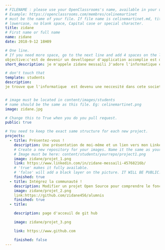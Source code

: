 ```yaml
---
# FILENAME : please use your OpenClassrooms's name, available in your url.
# Example: https://openclassrooms.com/membres/celinemartinet
# must be the name of your file. If file name is celinemartinet.md, title is celinemartinet.
# lowercase, no blank space, Capital case or special character.
title: zidane
# First name or full name
name: zidane 
date: 2018-9-12 18H09

# One line.
# If you need more space, go to the next line and add 4 spaces on the left, as in 'description'.
objective:c'est de devenir un devellopeur d'application accomplie est de cree la meilleur application possible au niveau de ca conception est de c'est fonctionallité.
short_description: je m'appele zidane messaili J'adore l'informatique est tout ce qui dans le domaine artistique"dessin lecture..." 

# don't touch that
template: students
description:
je trouve que l'informatique  est devenu une neccesité dans cete societé,c'est un domaine tres interessant,creative est ayant   des ressource quassiment illimité. J'ai toujours été passiionné par l'informatique


# image must be located in content/images/students
# name should be the same as this file. Eg: celinemartinet.png
image: zidane.jpg

# Change this to True when you do you pull request.
public: true

# You need to keep the exact same structure for each new project.
projects:
  - title: Présentez-vous !
    description: Une présentation de moi-même et un lien vers mon LinkedIn.
    # Create a new repository for your images. Name it the same as your nickname and profile picture.
    # Image must be here: content/students/yourrepo/project1.png
    image: zidane/projet_1.png
    link: https://www.linkedin.com/in/zidane-messaili-45768216b/
    # 'true' makes it fully available.
    # 'false' will add a black layer on the picture. IT WILL BE PUBLIC!
    finished: true
  - title: Intégrez la communauté !
    description: Modifier un projet Open Source pour comprendre le fonctionnement de Git, de Github et des pull requests. 
    image: zidane/projet_2.png
    link:https://github.com/zidane456/alumnis
    finished: true
  - title: 

    description: page d'acceuil de git hub

    image: zidane/projet_3.png

    link: https://www.github.com

    finished: false
---  
```

